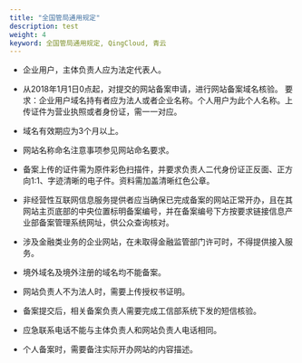 ```yaml
---
title: "全国管局通用规定"
description: test
weight: 4
keyword: 全国管局通用规定, QingCloud, 青云
---
```




* 企业用户，主体负责人应为法定代表人。

* 从2018年1月1日0点起，对提交的网站备案申请，进行网站备案域名核验。
   要求：企业用户域名持有者应为法人或者企业名称。个人用户为此个人名称。上传证件为营业执照或者身份证，需一一对应。

* 域名有效期应为3个月以上。

* 网站名称命名注意事项参见网站命名要求。

* 备案上传的证件需为原件彩色扫描件，并要求负责人二代身份证正反面、正方向1:1、字迹清晰的电子件。资料需加盖清晰红色公章。

* 非经营性互联网信息服务提供者应当确保已完成备案的网站正常开办，且在其网站主页底部的中央位置标明备案编号，并在备案编号下方按要求链接信息产业部备案管理系统网址，供公众查询核对。

* 涉及金融类业务的企业网站，在未取得金融监管部门许可时，不得提供接入服务。

* 境外域名及境外注册的域名均不能备案。

* 网站负责人不为法人时，需要上传授权书证明。

* 备案提交后，相关备案负责人需要完成工信部系统下发的短信核验。

* 应急联系电话不能与主体负责人和网站负责人电话相同。

* 个人备案时，需要备注实际开办网站的内容描述。